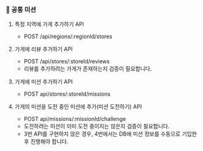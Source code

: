### 🍒 공통 미션

1. 특정 지역에 가게 추가하기 API
    - POST /api/regions/:regionId/stores

2. 가게에 리뷰 추가하기 API
    - POST /api/stores/:storeId/reviews
    - 리뷰를 추가하려는 가게가 존재하는지 검증이 필요합니다.

3. 가게에 미션 추가하기 API
    - POST api/stores/:storeId/missions

4. 가게의 미션을 도전 중인 미션에 추가(미션 도전하기) API
    - POST api/missions/:missionId/challenge
    - 도전하려는 미션이 이미 도전 중이지는 않은지 검증이 필요합니다.
    - 3번 API를 구현하지 않은 경우, 4번에서는 DB에 미션 정보를 수동으로 기입한 후 진행해야 합니다.
